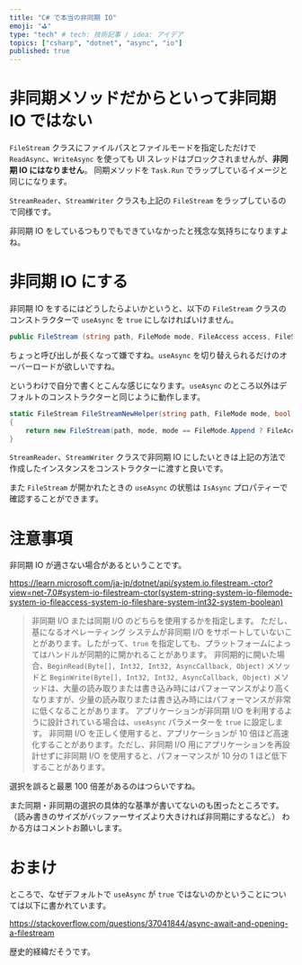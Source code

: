 ```yaml
---
title: "C# で本当の非同期 IO"
emoji: "⛳"
type: "tech" # tech: 技術記事 / idea: アイデア
topics: ["csharp", "dotnet", "async", "io"]
published: true
---
```


# 非同期メソッドだからといって非同期 IO ではない

`FileStream` クラスにファイルパスとファイルモードを指定しただけで `ReadAsync`、`WriteAsync` を使っても UI スレッドはブロックされませんが、**非同期 IO にはなりません**。
同期メソッドを `Task.Run` でラップしているイメージと同じになります。

`StreamReader`、`StreamWriter` クラスも上記の `FileStream` をラップしているので同様です。

非同期 IO をしているつもりでもできていなかったと残念な気持ちになりますよね。

# 非同期 IO にする

非同期 IO をするにはどうしたらよいかというと、以下の `FileStream` クラスのコンストラクターで `useAsync` を `true` にしなければいけません。

```cs
public FileStream (string path, FileMode mode, FileAccess access, FileShare share, int bufferSize, bool useAsync);
```

ちょっと呼び出しが長くなって嫌ですね。`useAsync` を切り替えられるだけのオーバーロードが欲しいですね。

というわけで自分で書くとこんな感じになります。`useAsync` のところ以外はデフォルトのコンストラクターと同じように動作します。

```cs
static FileStream FileStreamNewHelper(string path, FileMode mode, bool useAsync)
{
    return new FileStream(path, mode, mode == FileMode.Append ? FileAccess.Write : FileAccess.ReadWrite, FileShare.Read, 4096, useAsync);
}
```

`StreamReader`、`StreamWriter` クラスで非同期 IO にしたいときは上記の方法で作成したインスタンスをコンストラクターに渡すと良いです。

また `FileStream` が開かれたときの `useAsync` の状態は `IsAsync` プロパティーで確認することができます。

# 注意事項

非同期 IO が適さない場合があるということです。

https://learn.microsoft.com/ja-jp/dotnet/api/system.io.filestream.-ctor?view=net-7.0#system-io-filestream-ctor(system-string-system-io-filemode-system-io-fileaccess-system-io-fileshare-system-int32-system-boolean)

>非同期 I/O または同期 I/O のどちらを使用するかを指定します。 ただし、基になるオペレーティング システムが非同期 I/O をサポートしていないことがあります。したがって、`true` を指定しても、プラットフォームによってはハンドルが同期的に開かれることがあります。 非同期的に開いた場合、`BeginRead(Byte[], Int32, Int32, AsyncCallback, Object)` メソッドと `BeginWrite(Byte[], Int32, Int32, AsyncCallback, Object)` メソッドは、大量の読み取りまたは書き込み時にはパフォーマンスがより高くなりますが、少量の読み取りまたは書き込み時にはパフォーマンスが非常に低くなることがあります。 アプリケーションが非同期 I/O を利用するように設計されている場合は、`useAsync` パラメーターを `true` に設定します。 非同期 I/O を正しく使用すると、アプリケーションが 10 倍ほど高速化することがあります。ただし、非同期 I/O 用にアプリケーションを再設計せずに非同期 I/O を使用すると、パフォーマンスが 10 分の 1 ほど低下することがあります。

選択を誤ると最悪 100 倍差があるのはつらいですね。

また同期・非同期の選択の具体的な基準が書いてないのも困ったところです。（読み書きのサイズがバッファーサイズより大きければ非同期にするなど。）
わかる方はコメントお願いします。

# おまけ

ところで、なぜデフォルトで `useAsync` が `true` ではないのかということについては以下に書かれています。

https://stackoverflow.com/questions/37041844/async-await-and-opening-a-filestream

歴史的経緯だそうです。
